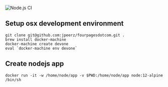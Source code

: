 ![Node.js CI](https://github.com/jpeerz/fourpagesdotcom/workflows/Node.js%20CI/badge.svg)

## Setup osx development environment

	git clone git@github.com:jpeerz/fourpagesdotcom.git .
	brew install docker-machine
	docker-machine create devone
	eval `docker-machine env devone`

## Create nodejs app

	docker run -it -w /home/node/app -v $PWD:/home/node/app node:12-alpine /bin/sh

